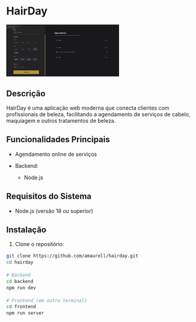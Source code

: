 # HairDay

<img src="hairdayimg.jpg" alt="Image do Projeto" width="300"/>

## Descrição

HairDay é uma aplicação web moderna que conecta clientes com profissionais de beleza, facilitando a agendamento de serviços de cabelo, maquiagem e outros tratamentos de beleza.

## Funcionalidades Principais

- Agendamento online de serviços

- Backend:
  - Node.js

## Requisitos do Sistema

- Node.js (versão 18 ou superior)

## Instalação

1. Clone o repositório:

```bash
git clone https://github.com/amaurell/hairday.git
cd hairday

# Backend
cd backend
npm run dev

# Frontend (em outro terminal)
cd frontend
npm run server

```
